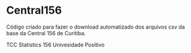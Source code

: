 # Central156
Código criado para fazer o download automatizado dos arquivos csv da base da Central 156 de Curitiba. 

TCC Statistics 156
Univesidade Positivo
